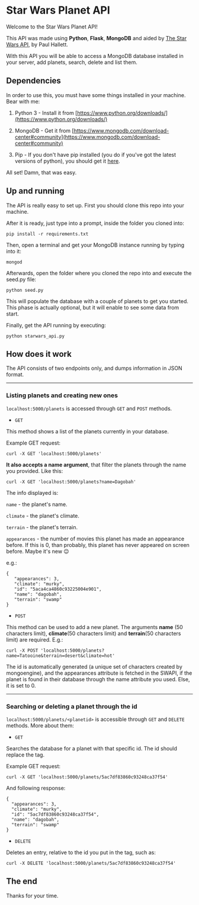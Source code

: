 # Star Wars Planet API
Welcome to the Star Wars Planet API!

This API was made using **Python**, **Flask**, **MongoDB** and aided by [The Star Wars API](https://swapi.co/ "The Star Wars API"), by Paul Hallett.

With this API you will be able to access a MongoDB database installed in your server, add planets, search, delete and list them.

## Dependencies
In order to use this, you must have some things installed in your machine.  Bear with me:

1. Python 3 - Install it from [https://www.python.org/downloads/](https://www.python.org/downloads/)

2. MongoDB - Get it from [https://www.mongodb.com/download-center#community](https://www.mongodb.com/download-center#community)

3. Pip -  If you don't have pip installed (you do if you've got the latest versions of python), you should get it [here](https://pip.pypa.io/en/stable/installing/ "here").

All set! Damn, that was easy.

## Up and running

The API is really easy to set up. First you should clone this repo into your machine.

After it is ready, just type into a prompt, inside the folder you cloned into:

```
pip install -r requirements.txt
```

Then, open a terminal and get your MongoDB instance running by typing into it:
```
mongod
```

Afterwards, open the folder where you cloned the repo into and execute the seed.py file:
```
python seed.py
```

This will populate the database with a couple of planets to get you started. This phase is actually optional, but it will enable to see some data from start.

Finally, get the API running by executing:
```
python starwars_api.py
```
## How does it work

The API consists of two endpoints only, and dumps information in JSON format.

---
### Listing planets and creating new ones

`localhost:5000/planets` is accessed through `GET` and `POST` methods.


- `GET`

This method shows a list of the planets currently in your database.

Example GET request:
```
curl -X GET 'localhost:5000/planets'
```

**It also accepts a name argument**, that filter the planets through the name you provided. Like this:
```
curl -X GET 'localhost:5000/planets?name=Dagobah'
```

The info displayed is:

`name` - the planet's name.

`climate` - the planet's climate.

`terrain` - the planet's terrain.

`appearances` - the number of movies this planet has made an appearance before. If this is 0, than probably, this planet has never appeared on screen before. Maybe it's new 😉

e.g.:

```
{
   "appearances": 3,
   "climate": "murky",
   "id": "5aca4ca4860c93225004e901",
   "name": "dagobah",
   "terrain": "swamp"
}
```

- `POST`

This method can be used to add a new planet. The arguments **name** (50 characters limit), **climate**(50 characters limit) and **terrain**(50 characters limit) are required.
E.g.:
```
curl -X POST 'localhost:5000/planets?name=Tatooine&terrain=desert&climate=hot'
```
The id is automatically generated (a unique set of characters created by mongoengine), and the appearances attribute is fetched in the SWAPI, if the planet is found in their database through the name attribute you used. Else, it is set to 0.

---

### Searching or deleting a planet through the id

`localhost:5000/planets/<planetid>` is accessible through `GET` and `DELETE` methods. More about them:


- `GET`

Searches the database for a planet with that specific id. The id should replace the <planetid> tag.

Example GET request:
```
curl -X GET 'localhost:5000/planets/5ac7df83860c93248ca37f54'
```
And following response:
```
{
  "appearances": 3,
  "climate": "murky",
  "id": "5ac7df83860c93248ca37f54",
  "name": "dagobah",
  "terrain": "swamp"
}
```

- `DELETE`

Deletes an entry, relative to the id you put in the <planetid> tag, such as:
```
curl -X DELETE 'localhost:5000/planets/5ac7df83860c93248ca37f54'
```

## The end
Thanks for your time.
